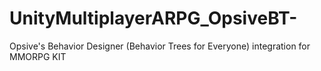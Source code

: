 # UnityMultiplayerARPG_OpsiveBT-
Opsive's Behavior Designer (Behavior Trees for Everyone) integration for MMORPG KIT
